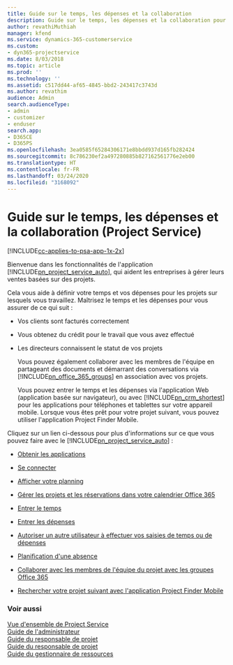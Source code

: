 ```yaml
---
title: Guide sur le temps, les dépenses et la collaboration
description: Guide sur le temps, les dépenses et la collaboration pour Project Service
author: revathiMuthiah
manager: kfend
ms.service: dynamics-365-customerservice
ms.custom:
- dyn365-projectservice
ms.date: 8/03/2018
ms.topic: article
ms.prod: ''
ms.technology: ''
ms.assetid: c517dd44-af65-4845-bbd2-243417c3743d
ms.author: revathim
audience: Admin
search.audienceType:
- admin
- customizer
- enduser
search.app:
- D365CE
- D365PS
ms.openlocfilehash: 3ea0585f65284306171e8bbdd937d165fb282424
ms.sourcegitcommit: 8c786230ef2a497280885b827162561776e2eb00
ms.translationtype: HT
ms.contentlocale: fr-FR
ms.lasthandoff: 03/24/2020
ms.locfileid: "3168092"
---
```

# <a name="time-expense-and-collaboration-guide-project-service"></a>Guide sur le temps, les dépenses et la collaboration (Project Service)

[!INCLUDE[cc-applies-to-psa-app-1x-2x](../includes/cc-applies-to-psa-app-1x-2x.md)]

Bienvenue dans les fonctionnalités de l'application [!INCLUDE[pn_project_service_auto](../includes/pn-project-service-auto.md)], qui aident les entreprises à gérer leurs ventes basées sur des projets. 
  
 Cela vous aide à définir votre temps et vos dépenses pour les projets sur lesquels vous travaillez. Maîtrisez le temps et les dépenses pour vous assurer de ce qui suit :  
  
- Vos clients sont facturés correctement  
  
- Vous obtenez du crédit pour le travail que vous avez effectué  
  
- Les directeurs connaissent le statut de vos projets  
  
  Vous pouvez également collaborer avec les membres de l'équipe en partageant des documents et démarrant des conversations via [!INCLUDE[pn_office_365_groups](../includes/pn-office-365-groups.md)] en association avec vos projets.  
  
  Vous pouvez entrer le temps et les dépenses via l'application Web (application basée sur navigateur), ou avec [!INCLUDE[pn_crm_shortest](../includes/pn-crm-shortest.md)] pour les applications pour téléphones et tablettes sur votre appareil mobile. Lorsque vous êtes prêt pour votre projet suivant, vous pouvez utiliser l'application Project Finder Mobile.  
  
Cliquez sur un lien ci-dessous pour plus d'informations sur ce que vous pouvez faire avec le [!INCLUDE[pn_project_service_auto](../includes/pn-project-service-auto.md)] :  
  
-   [Obtenir les applications](../project-service/get-apps.md)  
  
-   [Se connecter](../project-service/sign-in.md)  
  
-   [Afficher votre planning](../project-service/view-schedule.md)  
  
-   [Gérer les projets et les réservations dans votre calendrier Office 365](../project-service/manage-project-bookings-office-365-calendar.md)  
  
-   [Entrer le temps](../project-service/enter-time.md)  
  
-   [Entrer les dépenses](../project-service/enter-expenses.md)  
  
-   [Autoriser un autre utilisateur à effectuer vos saisies de temps ou de dépenses](../project-service/allow-someone-else-enter-time-entry-expense.md)  
  
-   [Planification d'une absence](../project-service/schedule-time-off.md)  
  
-   [Collaborer avec les membres de l'équipe du projet avec les groupes Office 365](../project-service/collaborate-project-team-members-office-365-groups.md)  
  
-   [Rechercher votre projet suivant avec l'application Project Finder Mobile](../project-service/find-next-project-finder-mobile-app.md)  
  
### <a name="see-also"></a>Voir aussi  
 [Vue d'ensemble de Project Service](../project-service/overview.md)   
 [Guide de l'administrateur](../project-service/admin-guide.md)   
 [Guide du responsable de projet](../project-service/account-manager-guide.md)   
 [Guide du responsable de projet](../project-service/project-manager-guide.md)   
 [Guide du gestionnaire de ressources](../project-service/resource-manager-guide.md)   
